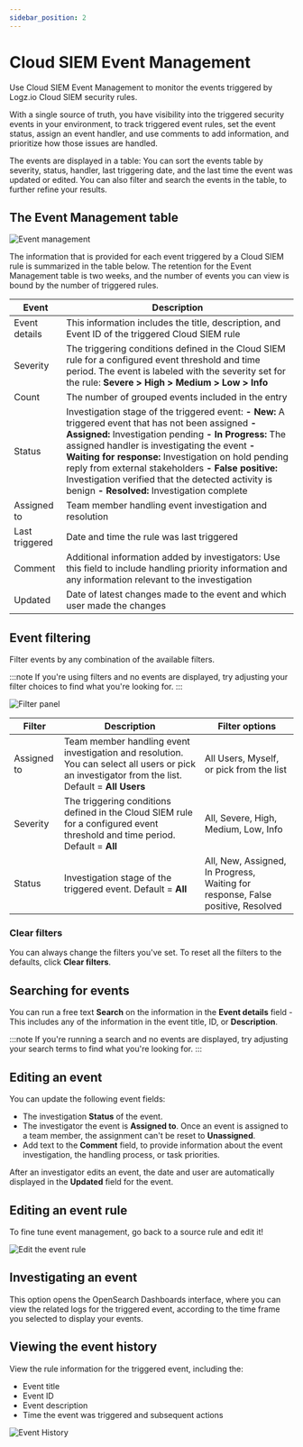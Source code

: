 ```yaml
---
sidebar_position: 2
---
```

# Cloud SIEM Event Management



Use Cloud SIEM Event Management to monitor the events triggered by Logz.io Cloud SIEM security rules.

With a single source of truth, you have visibility into the triggered security events in your environment, to track triggered event rules, set the event status, assign an event handler, and use comments to add information, and prioritize how those issues are handled.

The events are displayed in a table: You can sort the events table by severity, status, handler, last triggering date, and the last time the event was updated or edited. You can also filter and search the events in the table, to further refine your results. 


## The Event Management table


![Event management](https://dytvr9ot2sszz.cloudfront.net/logz-docs/siem/siem-event-management.png)

The information that is provided for each event triggered by a Cloud SIEM rule is summarized in the table below. The retention for the Event Management table is two weeks, and the number of events you can view is bound by the number of triggered rules.  


|Event| Description| 
|---|---| 
|Event details|This information includes the title, description, and Event ID of the triggered Cloud SIEM rule |
|Severity| The triggering conditions defined in the Cloud SIEM rule for a configured event threshold and time period. The event is labeled with the severity set for the rule:   **Severe > High > Medium > Low > Info**|
|Count| The number of grouped events included in the entry |
|Status|Investigation stage of the triggered event:  **- New:** A triggered event that has not been assigned **- Assigned:** Investigation pending **- In Progress:** The assigned handler is investigating the event **- Waiting for response:** Investigation on hold pending reply from external stakeholders **- False positive:**  Investigation verified that the detected activity is benign **- Resolved:** Investigation complete |
|Assigned to| Team member handling event investigation and resolution |
|Last triggered| Date and time the rule was last triggered |
|Comment| Additional information added by investigators:  Use this field to include handling priority information and any information relevant to the investigation|
|Updated|Date of latest changes made to the event and which user made the changes|


## Event filtering 

Filter events by any combination of the available filters. 

:::note
If you're using filters and no events are displayed, try adjusting your filter choices to find what you're looking for.
:::

![Filter panel](https://dytvr9ot2sszz.cloudfront.net/logz-docs/siem/siem-filter-event-management.png)

|Filter| Description| Filter options|
|---|---|---|
|Assigned to| Team member handling event investigation and resolution. You can select all users or pick an investigator from the list. Default = **All Users**|  All Users, Myself, or pick from the list|
|Severity| The triggering conditions defined in the Cloud SIEM rule for a configured event threshold and time period. Default =  **All**| All, Severe, High, Medium,  Low, Info|
|Status|Investigation stage of the triggered event.  Default =  **All**|  All, New, Assigned, In Progress, Waiting for response, False positive, Resolved   |


### Clear filters
You can always change the filters you've set. 
To reset all the filters to the defaults, click **Clear filters**. 

## Searching for events

You can run a free text **Search** on the information in the **Event details** field -  This includes any of the information in the event title, ID, or **Description**.

:::note
If you're running a search and no events are displayed, try adjusting your search terms to find what you're looking for.
:::

## Editing an event

You can update the following event fields: 

- The investigation **Status** of the event.
- The investigator the event is **Assigned to**. Once an event is assigned to a team member, the assignment can't be reset to **Unassigned**. 
- Add text to the **Comment** field, to provide information about the event investigation, the handling process, or task priorities. 


After an investigator edits an event, the date and user are automatically displayed in the **Updated** field for the event.  


## Editing an event rule

To fine tune event management, go back to a source rule and edit it! 

![Edit the event rule](https://dytvr9ot2sszz.cloudfront.net/logz-docs/siem/siem-edit-rule.gif)


## Investigating an event
This option opens the OpenSearch Dashboards interface, where you can view the related logs for the triggered event, according to the time frame you selected to display your events.


## Viewing the event history
View the rule information for the triggered event, including the:

- Event title 
- Event ID
- Event description
- Time the event was triggered and subsequent actions

![Event History](https://dytvr9ot2sszz.cloudfront.net/logz-docs/siem/siem-event-history.png)

